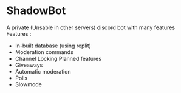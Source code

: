 # ShadowBot
A private (Unsable in other servers) discord bot with many features
Features :
- In-built database (using replit)
- Moderation commands 
- Channel Locking
Planned features
- Giveaways
- Automatic moderation
- Polls
- Slowmode
